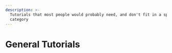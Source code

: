```yaml
---
description: >-
  Tutorials that most people would probably need, and don't fit in a specific
  category
---
```


# General Tutorials

